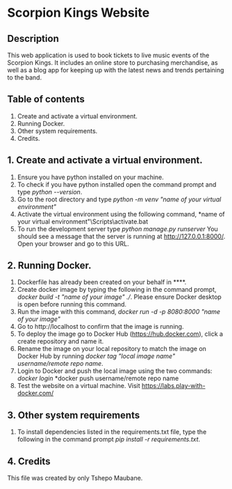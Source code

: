 # Scorpion Kings Website

## Description 
This web application is used to book tickets to live music events of the 
Scorpion Kings. It includes an online store to purchasing merchandise,
as well as a blog app for keeping up with the latest news and trends
pertaining to the band.

## Table of contents
1. Create and activate a virtual environment.
2. Running Docker.
3. Other system requirements.
4. Credits.

## 1. Create and activate a virtual environment.
1. Ensure you have python installed on your machine.
2. To check if you have python installed open the command prompt and type
*python --version*.
3. Go to the root directory and type 
*python -m venv "name of your virtual environment"*
4. Activate the virtual environment using the following command,
*name of your virtual environment"\Scripts\activate.bat
5. To run the development server type
*python manage.py runserver*
You should see a message that the server is running at http://127.0.0.1:8000/. 
Open your browser and go to this URL.

## 2. Running Docker.
1. Dockerfile has already been created on your behalf in ****.
2. Create docker image by typing the following in the command prompt,
*docker build -t "name of your image" ./*. Please ensure Docker desktop 
is open before running this command.
3. Run the image with this command, 
*docker run -d -p 8080:8000 "name of your image"*
4. Go to http://localhost to confirm that the image is running.
5. To deploy the image go to Docker Hub (https://hub.docker.com), click
a create repository and name it.
6. Rename the image on your local repository to match the image on Docker
Hub by running *docker tag "local image name" username/remote repo name*.
7. Login to Docker and push the local image using the two commands:
*docker login*
*docker push username/remote repo name 
8. Test the website on a virtual machine. Visit  https://labs.play-with-docker.com/

## 3. Other system requirements
1. To install dependencies listed in the requirements.txt file, type
the following in the command prompt *pip install -r requirements.txt*.

## 4. Credits
This file was created by only Tshepo Maubane.
